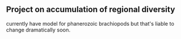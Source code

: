Project on accumulation of regional diversity
---------------------------------------------

currently have model for phanerozoic brachiopods but that's liable to change
dramatically soon.
